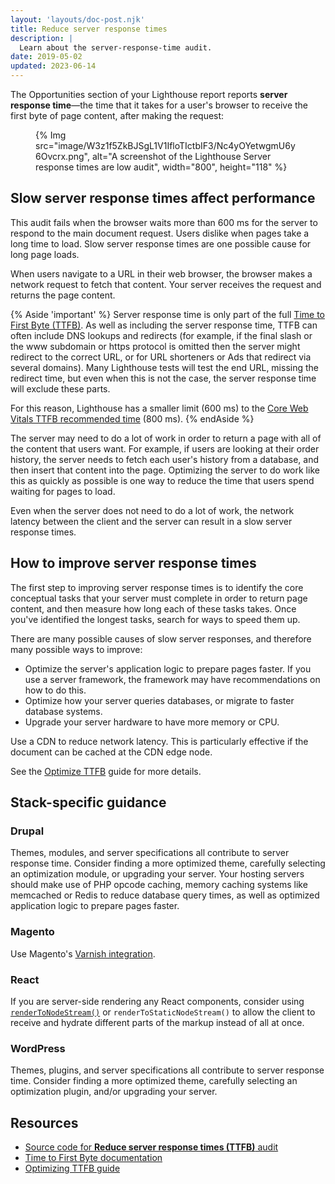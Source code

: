 ```yaml
---
layout: 'layouts/doc-post.njk'
title: Reduce server response times
description: |
  Learn about the server-response-time audit.
date: 2019-05-02
updated: 2023-06-14
---
```


The Opportunities section of your Lighthouse report reports **server response time**—the time that it takes for a user's browser to receive the first byte of page content, after making the request:

<figure>
  {% Img src="image/W3z1f5ZkBJSgL1V1IfloTIctbIF3/Nc4yOYetwgmU6y6Ovcrx.png", alt="A screenshot of the Lighthouse Server response times are low audit", width="800", height="118" %}
</figure>

## Slow server response times affect performance

This audit fails when the browser waits more than 600&nbsp;ms for the server to respond to the main document request. Users dislike when pages take a long time to load. Slow server response times are one possible cause for long page loads.

When users navigate to a URL in their web browser, the browser makes a network request to fetch that content. Your server receives the request and returns the page content.

{% Aside 'important' %}
Server response time is only part of the full [Time to First Byte (TTFB)](https://web.dev/articles/ttfb). As well as including the server response time, TTFB can often include DNS lookups and redirects (for example, if the final slash or the www subdomain or https protocol is omitted then the server might redirect to the correct URL, or for URL shorteners or Ads that redirect via several domains). Many Lighthouse tests will test the end URL, missing the redirect time, but even when this is not the case, the server response time will exclude these parts.

For this reason, Lighthouse has a smaller limit (600&nbsp;ms) to the [Core Web Vitals TTFB recommended time](https://web.dev/articles/ttfb#what_is_a_good_ttfb_score) (800&nbsp;ms).
{% endAside %}

The server may need to do a lot of work in order to return a page with all of the content that users want. For example, if users are looking at their order history, the server needs to fetch each user's history from a database, and then insert that content into the page. Optimizing the server to do work like this as quickly as possible is one way to reduce the time that users spend waiting for pages to load.

Even when the server does not need to do a lot of work, the network latency between the client and the server can result in a slow server response times.

## How to improve server response times

The first step to improving server response times is to identify the core conceptual tasks that your server must complete in order to return page content, and then measure how long each of these tasks takes. Once you've identified the longest tasks, search for ways to speed them up.

There are many possible causes of slow server responses, and therefore many possible ways to improve:

- Optimize the server's application logic to prepare pages faster. If you use a server framework, the framework may have recommendations on how to do this.
- Optimize how your server queries databases, or migrate to faster database systems.
- Upgrade your server hardware to have more memory or CPU.

Use a CDN to reduce network latency. This is particularly effective if the document can be cached at the CDN edge node.

See the [Optimize TTFB](https://web.dev/articles/optimize-ttfb) guide for more details.

## Stack-specific guidance

### Drupal

Themes, modules, and server specifications all contribute to server response time. Consider finding a more optimized theme, carefully selecting an optimization module, or upgrading your server. Your hosting servers should make use of PHP opcode caching, memory caching systems like memcached or Redis to reduce database query times, as well as optimized application logic to prepare pages faster.

### Magento

Use Magento's [Varnish integration](https://devdocs.magento.com/guides/v2.3/config-guide/varnish/config-varnish.html).

### React

If you are server-side rendering any React components, consider using [`renderToNodeStream()`](https://reactjs.org/docs/react-dom-server.html#rendertonodestream) or `renderToStaticNodeStream()` to allow the client to receive and hydrate different parts of the markup instead of all at once.

### WordPress

Themes, plugins, and server specifications all contribute to server response time. Consider finding a more optimized theme, carefully selecting an optimization plugin, and/or upgrading your server.

## Resources

- [Source code for **Reduce server response times (TTFB)** audit](https://github.com/GoogleChrome/lighthouse/blob/main/core/audits/server-response-time.js)
- [Time to First Byte documentation](https://web.dev/articles/ttfb)
- [Optimizing TTFB guide](https://web.dev/articles/optimize-ttfb)
